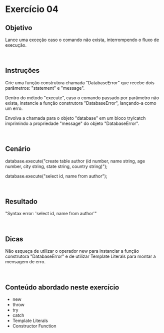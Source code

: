 # Exercício 04

## Objetivo

Lance uma exceção caso o comando não exista, interrompendo o fluxo de execução.

<br>

## Instruções

Crie uma função construtora chamada "DatabaseError" que recebe dois parâmetros: "statement" e "message".

Dentro do método "execute", caso o comando passado por parâmetro não exista, instancie a função construtora "DatabaseError", lançando-a como um erro.

Envolva a chamada para o objeto "database" em um bloco try/catch imprimindo a propriedade "message" do objeto "DatabaseError".

<br>

## Cenário

database.execute("create table author (id number, name string, age number, city string, state string, country string)");

database.execute("select id, name from author");

<br>

## Resultado

"Syntax error: 'select id, name from author'"

<br>

## Dicas

Não esqueça de utilizar o operador new para instanciar a função construtora "DatabaseError" e de utilizar Template Literals para montar a mensagem de erro.

<br>

## Conteúdo abordado neste exercício

- new
- throw
- try
- catch
- Template Literals
- Constructor Function
